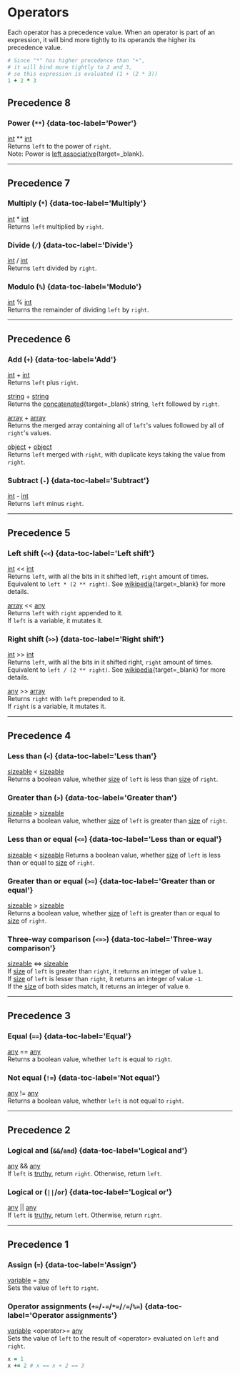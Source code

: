 # Operators

Each operator has a precedence value. When an operator is part of an expression, it will bind more tightly to its operands the higher its precedence value.
```ruby title="Example"
# Since "*" has higher precedence than "+",
# it will bind more tightly to 2 and 3,
# so this expression is evaluated (1 + (2 * 3))
1 + 2 * 3
```

## Precedence 8

### Power (`**`) {data-toc-label='Power'}

[int](data_types.md#integer) ** [int](data_types.md#integer)  
Returns `left` to the power of `right`.  
Note: Power is [left associative](https://en.wikipedia.org/wiki/Operator_associativity){target=_blank}.

---

## Precedence 7

### Multiply (`*`) {data-toc-label='Multiply'}

[int](data_types.md#integer) * [int](data_types.md#integer)  
Returns `left` multiplied by `right`.

### Divide (`/`) {data-toc-label='Divide'}

[int](data_types.md#integer) / [int](data_types.md#integer)  
Returns `left` divided by `right`.

### Modulo (`%`) {data-toc-label='Modulo'}

[int](data_types.md#integer) % [int](data_types.md#integer)  
Returns the remainder of dividing `left` by `right`.

---

## Precedence 6

### Add (`+`) {data-toc-label='Add'}
[int](data_types.md#integer) + [int](data_types.md#integer)  
Returns `left` plus `right`.

[string](data_types.md#string) + [string](data_types.md#string)  
Returns the [concatenated](https://en.wikipedia.org/wiki/Concatenation){target=_blank} string, `left` followed by `right`.

[array](data_types.md#array) + [array](data_types.md#array)  
Returns the merged array containing all of `left`'s values followed by all of `right`'s values.

[object](data_types.md#object) + [object](data_types.md#object)  
Returns `left` merged with `right`, with duplicate keys taking the value from `right`.

### Subtract (`-`) {data-toc-label='Subtract'}
[int](data_types.md#integer) - [int](data_types.md#integer)  
Returns `left` minus `right`.

---

## Precedence 5

### Left shift (`<<`) {data-toc-label='Left shift'}

[int](data_types.md#integer) << [int](data_types.md#integer)  
Returns `left`, with all the bits in it shifted left, `right` amount of times.  
Equivalent to `left * (2 ** right)`.
See [wikipedia](https://en.wikipedia.org/wiki/Logical_left_shift){target=_blank} for more details.

[array](data_types.md#array) << [any](data_types.md)  
Returns `left` with `right` appended to it.  
If `left` is a variable, it mutates it.


### Right shift (`>>`) {data-toc-label='Right shift'}

[int](data_types.md#integer) >> [int](data_types.md#integer)  
Returns `left`, with all the bits in it shifted right, `right` amount of times.  
Equivalent to `left / (2 ** right)`.
See [wikipedia](https://en.wikipedia.org/wiki/Logical_right_shift){target=_blank} for more details.

[any](data_types.md) >> [array](data_types.md#array)  
Returns `right` with `left` prepended to it.  
If `right` is a variable, it mutates it.

---

## Precedence 4

### Less than (`<`) {data-toc-label='Less than'}

[sizeable](glossary.md#sizeable) < [sizeable](glossary.md#sizeable)  
Returns a boolean value, whether [size](glossary.md#size) of `left` is less than [size](glossary.md#size) of `right`.

### Greater than (`>`) {data-toc-label='Greater than'}

[sizeable](glossary.md#sizeable) > [sizeable](glossary.md#sizeable)  
Returns a boolean value, whether [size](glossary.md#size) of `left` is greater than [size](glossary.md#size) of `right`.

### Less than or equal (`<=`) {data-toc-label='Less than or equal'}

[sizeable](glossary.md#sizeable) < [sizeable](glossary.md#sizeable)
Returns a boolean value, whether [size](glossary.md#size) of `left` is less than or equal to [size](glossary.md#size) of `right`.

### Greater than or equal (`>=`) {data-toc-label='Greater than or equal'}

[sizeable](glossary.md#sizeable) > [sizeable](glossary.md#sizeable)  
Returns a boolean value, whether [size](glossary.md#size) of `left` is greater than or equal to [size](glossary.md#size) of `right`.

### Three-way comparison (`<=>`) {data-toc-label='Three-way comparison'}

[sizeable](glossary.md#sizeable) <=> [sizeable](glossary.md#sizeable)  
If [size](glossary.md#size) of `left` is greater than `right`, it returns an integer of value `1`.  
If [size](glossary.md#size) of `left` is lesser than `right`, it returns an integer of value `-1`.  
If the [size](glossary.md#size) of both sides match, it returns an integer of value `0`.

---

## Precedence 3

### Equal (`==`) {data-toc-label='Equal'}

[any](data_types.md) == [any](data_types.md)  
Returns a boolean value, whether `left` is equal to `right`.

### Not equal (`!=`) {data-toc-label='Not equal'}

[any](data_types.md) != [any](data_types.md)  
Returns a boolean value, whether `left` is not equal to `right`.

---

## Precedence 2

### Logical and (`&&`/`and`) {data-toc-label='Logical and'}

[any](data_types.md) && [any](data_types.md)  
If `left` is [truthy]((glossary.md#truthiness)), return `right`. Otherwise, return `left`.

### Logical or (`||`/`or`) {data-toc-label='Logical or'}

[any](data_types.md) || [any](data_types.md)  
If `left` is [truthy](glossary.md#truthiness), return `left`. Otherwise, return `right`.

---

## Precedence 1

### Assign (`=`) {data-toc-label='Assign'}

[variable](keywords.md#let) = [any](data_types.md)  
Sets the value of `left` to `right`.

### Operator assignments (`+=`/`-=`/`*=`/`/=`/`%=`) {data-toc-label='Operator assignments'}

[variable](keywords.md#let) <operator\>= [any](data_types.md)  
Sets the value of `left` to the result of <operator\> evaluated on `left` and `right`.
```ruby title="Example"
x = 1
x += 2 # x == x + 2 == 3
```
